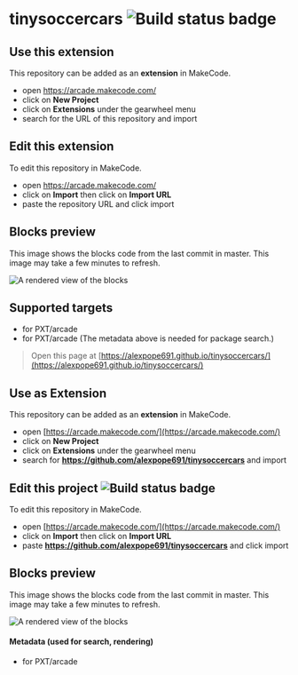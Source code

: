 # tinysoccercars ![Build status badge](https://github.com/thecobolkid/tinysoccercars/workflows/MakeCode/badge.svg)



## Use this extension

This repository can be added as an **extension** in MakeCode.

* open https://arcade.makecode.com/
* click on **New Project**
* click on **Extensions** under the gearwheel menu
* search for the URL of this repository and import

## Edit this extension

To edit this repository in MakeCode.

* open https://arcade.makecode.com/
* click on **Import** then click on **Import URL**
* paste the repository URL and click import

## Blocks preview

This image shows the blocks code from the last commit in master.
This image may take a few minutes to refresh.

![A rendered view of the blocks](https://github.com/thecobolkid/tinysoccercars/raw/master/.makecode/blocks.png)

## Supported targets

* for PXT/arcade
* for PXT/arcade
(The metadata above is needed for package search.)




> Open this page at [https://alexpope691.github.io/tinysoccercars/](https://alexpope691.github.io/tinysoccercars/)

## Use as Extension

This repository can be added as an **extension** in MakeCode.

* open [https://arcade.makecode.com/](https://arcade.makecode.com/)
* click on **New Project**
* click on **Extensions** under the gearwheel menu
* search for **https://github.com/alexpope691/tinysoccercars** and import

## Edit this project ![Build status badge](https://github.com/alexpope691/tinysoccercars/workflows/MakeCode/badge.svg)

To edit this repository in MakeCode.

* open [https://arcade.makecode.com/](https://arcade.makecode.com/)
* click on **Import** then click on **Import URL**
* paste **https://github.com/alexpope691/tinysoccercars** and click import

## Blocks preview

This image shows the blocks code from the last commit in master.
This image may take a few minutes to refresh.

![A rendered view of the blocks](https://github.com/alexpope691/tinysoccercars/raw/master/.github/makecode/blocks.png)

#### Metadata (used for search, rendering)

* for PXT/arcade
<script src="https://makecode.com/gh-pages-embed.js"></script><script>makeCodeRender("{{ site.makecode.home_url }}", "{{ site.github.owner_name }}/{{ site.github.repository_name }}");</script>
